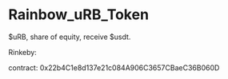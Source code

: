 # Rainbow_uRB_Token
$uRB, share of equity, receive $usdt.

Rinkeby:

contract:   0x22b4C1e8d137e21c084A906C3657CBaeC36B060D

